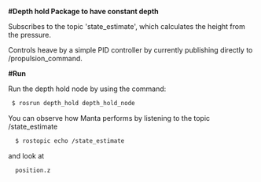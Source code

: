 **#Depth hold Package to have constant depth**

Subscribes to the topic 'state_estimate', which calculates the height
from the pressure. 

Controls heave by a simple PID controller by currently publishing
directly to /propulsion_command.

**#Run**

Run the depth hold node by using the command:
```bash
 $ rosrun depth_hold depth_hold_node
```
You can observe how Manta performs by listening to the topic /state_estimate
```bash
  $ rostopic echo /state_estimate
```
and look at 
```
  position.z
```
